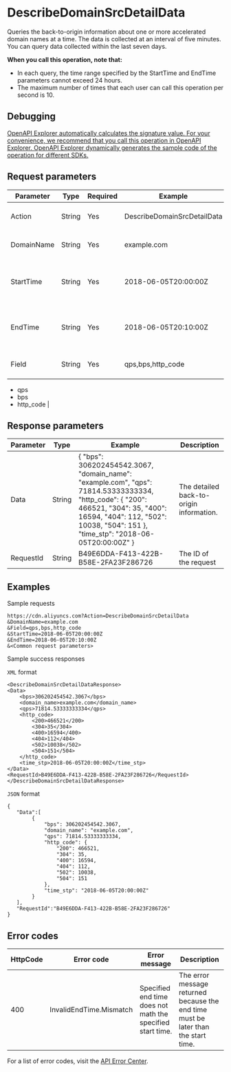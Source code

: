# DescribeDomainSrcDetailData

Queries the back-to-origin information about one or more accelerated domain names at a time. The data is collected at an interval of five minutes. You can query data collected within the last seven days.

**When you call this operation, note that:**

-   In each query, the time range specified by the StartTime and EndTime parameters cannot exceed 24 hours.
-   The maximum number of times that each user can call this operation per second is 10.

## Debugging

[OpenAPI Explorer automatically calculates the signature value. For your convenience, we recommend that you call this operation in OpenAPI Explorer. OpenAPI Explorer dynamically generates the sample code of the operation for different SDKs.](https://api.aliyun.com/#product=Cdn&api=DescribeDomainSrcDetailData&type=RPC&version=2018-05-10)

## Request parameters

|Parameter|Type|Required|Example|Description|
|---------|----|--------|-------|-----------|
|Action|String|Yes|DescribeDomainSrcDetailData|The operation that you want to perform. Set the value to **DescribeDomainSrcTrafficData**. |
|DomainName|String|Yes|example.com|The accelerated domain names. Separate multiple domain names with commas \(,\). |
|StartTime|String|Yes|2018-06-05T20:00:00Z|The beginning of the time range to query. Specify the time in the ISO 8601 standard in the yyyy-MM-ddTHH:mm:ssZ format. The time must be in UTC. |
|EndTime|String|Yes|2018-06-05T20:10:00Z|The end of the time range to query. Specify the time in the ISO 8601 standard in the yyyy-MM-ddTHH:mm:ssZ format. The time must be in UTC. |
|Field|String|Yes|qps,bps,http\_code|The types of information. Separate multiple types with commas \(,\). Valid values:

-   qps
-   bps
-   http\_code |

## Response parameters

|Parameter|Type|Example|Description|
|---------|----|-------|-----------|
|Data|String|\{ "bps": 306202454542.3067, "domain\_name": "example.com", "qps": 71814.53333333334, "http\_code": \{ "200": 466521, "304": 35, "400": 16594, "404": 112, "502": 10038, "504": 151 \}, "time\_stp": "2018-06-05T20:00:00Z" \}|The detailed back-to-origin information. |
|RequestId|String|B49E6DDA-F413-422B-B58E-2FA23F286726|The ID of the request |

## Examples

Sample requests

```
https://cdn.aliyuncs.com?Action=DescribeDomainSrcDetailData
&DomainName=example.com
&Field=qps,bps,http_code
&StartTime=2018-06-05T20:00:00Z
&EndTime=2018-06-05T20:10:00Z
&<Common request parameters>
```

Sample success responses

`XML` format

```
<DescribeDomainSrcDetailDataResponse>
<Data>
    <bps>306202454542.3067</bps>
    <domain_name>example.com</domain_name>
    <qps>71814.53333333334</qps>
    <http_code>
        <200>466521</200>
        <304>35</304>
        <400>16594</400>
        <404>112</404>
        <502>10038</502>
        <504>151</504>
    </http_code>
    <time_stp>2018-06-05T20:00:00Z</time_stp>
</Data>
<RequestId>B49E6DDA-F413-422B-B58E-2FA23F286726</RequestId>
</DescribeDomainSrcDetailDataResponse>
```

`JSON` format

```
{
   "Data":[
        {
            "bps": 306202454542.3067,
            "domain_name": "example.com",
            "qps": 71814.53333333334,
            "http_code": {
                "200": 466521,
                "304": 35,
                "400": 16594,
                "404": 112,
                "502": 10038,
                "504": 151
            },
            "time_stp": "2018-06-05T20:00:00Z"
        }
   ],
   "RequestId":"B49E6DDA-F413-422B-B58E-2FA23F286726"
}
```

## Error codes

|HttpCode|Error code|Error message|Description|
|--------|----------|-------------|-----------|
|400|InvalidEndTime.Mismatch|Specified end time does not math the specified start time.|The error message returned because the end time must be later than the start time.|

For a list of error codes, visit the [API Error Center](https://error-center.alibabacloud.com/status/product/Cdn).

